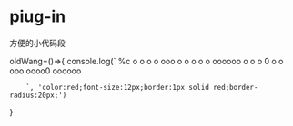 # piug-in

方便的小代码段


oldWang=()=>{
        console.log(`
        %c
                o           o
                o           o
        ooo     o           o
       o   o    o      oooooo
       o   o    o   0  o    o
        ooo     oooo0  oooooo

        `, 'color:red;font-size:12px;border:1px solid red;border-radius:20px;')
 }
